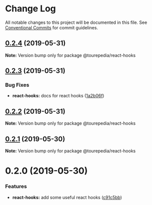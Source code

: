 # Change Log

All notable changes to this project will be documented in this file.
See [Conventional Commits](https://conventionalcommits.org) for commit guidelines.

## [0.2.4](https://github.com/tourepedia/tp-ui/compare/@tourepedia/react-hooks@0.2.3...@tourepedia/react-hooks@0.2.4) (2019-05-31)

**Note:** Version bump only for package @tourepedia/react-hooks





## [0.2.3](https://github.com/tourepedia/tp-ui/compare/@tourepedia/react-hooks@0.2.2...@tourepedia/react-hooks@0.2.3) (2019-05-31)


### Bug Fixes

* **react-hooks:** docs for react hooks ([1a2b06f](https://github.com/tourepedia/tp-ui/commit/1a2b06f))





## [0.2.2](https://github.com/tourepedia/tp-ui/compare/@tourepedia/react-hooks@0.2.1...@tourepedia/react-hooks@0.2.2) (2019-05-31)

**Note:** Version bump only for package @tourepedia/react-hooks





## [0.2.1](https://github.com/tourepedia/tp-ui/compare/@tourepedia/react-hooks@0.2.0...@tourepedia/react-hooks@0.2.1) (2019-05-30)

**Note:** Version bump only for package @tourepedia/react-hooks





# 0.2.0 (2019-05-30)


### Features

* **react-hooks:** add some useful react hooks ([c91c5bb](https://github.com/tourepedia/tp-ui/commit/c91c5bb))
